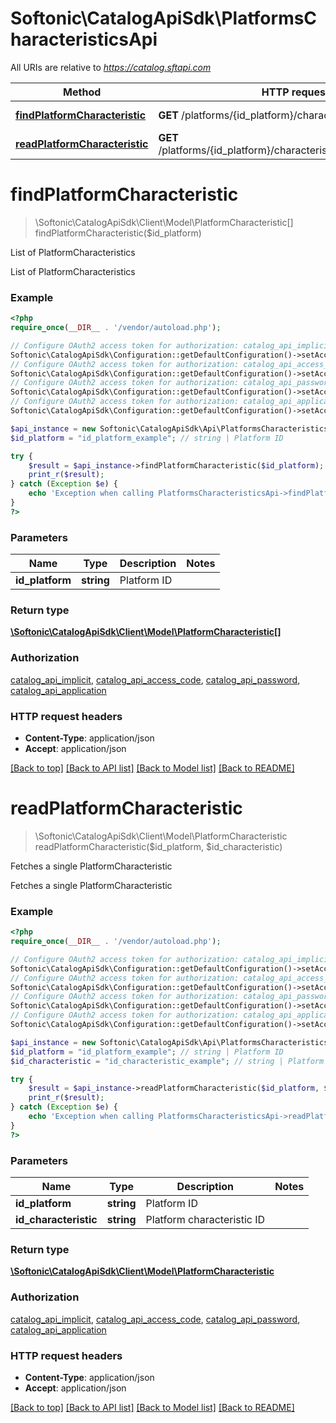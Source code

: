 # Softonic\CatalogApiSdk\PlatformsCharacteristicsApi

All URIs are relative to *https://catalog.sftapi.com*

Method | HTTP request | Description
------------- | ------------- | -------------
[**findPlatformCharacteristic**](PlatformsCharacteristicsApi.md#findPlatformCharacteristic) | **GET** /platforms/{id_platform}/characteristics | List of PlatformCharacteristics
[**readPlatformCharacteristic**](PlatformsCharacteristicsApi.md#readPlatformCharacteristic) | **GET** /platforms/{id_platform}/characteristics/{id_characteristic} | Fetches a single PlatformCharacteristic


# **findPlatformCharacteristic**
> \Softonic\CatalogApiSdk\Client\Model\PlatformCharacteristic[] findPlatformCharacteristic($id_platform)

List of PlatformCharacteristics

List of PlatformCharacteristics

### Example
```php
<?php
require_once(__DIR__ . '/vendor/autoload.php');

// Configure OAuth2 access token for authorization: catalog_api_implicit
Softonic\CatalogApiSdk\Configuration::getDefaultConfiguration()->setAccessToken('YOUR_ACCESS_TOKEN');
// Configure OAuth2 access token for authorization: catalog_api_access_code
Softonic\CatalogApiSdk\Configuration::getDefaultConfiguration()->setAccessToken('YOUR_ACCESS_TOKEN');
// Configure OAuth2 access token for authorization: catalog_api_password
Softonic\CatalogApiSdk\Configuration::getDefaultConfiguration()->setAccessToken('YOUR_ACCESS_TOKEN');
// Configure OAuth2 access token for authorization: catalog_api_application
Softonic\CatalogApiSdk\Configuration::getDefaultConfiguration()->setAccessToken('YOUR_ACCESS_TOKEN');

$api_instance = new Softonic\CatalogApiSdk\Api\PlatformsCharacteristicsApi();
$id_platform = "id_platform_example"; // string | Platform ID

try {
    $result = $api_instance->findPlatformCharacteristic($id_platform);
    print_r($result);
} catch (Exception $e) {
    echo 'Exception when calling PlatformsCharacteristicsApi->findPlatformCharacteristic: ', $e->getMessage(), PHP_EOL;
}
?>
```

### Parameters

Name | Type | Description  | Notes
------------- | ------------- | ------------- | -------------
 **id_platform** | **string**| Platform ID |

### Return type

[**\Softonic\CatalogApiSdk\Client\Model\PlatformCharacteristic[]**](../Model/PlatformCharacteristic.md)

### Authorization

[catalog_api_implicit](../../README.md#catalog_api_implicit), [catalog_api_access_code](../../README.md#catalog_api_access_code), [catalog_api_password](../../README.md#catalog_api_password), [catalog_api_application](../../README.md#catalog_api_application)

### HTTP request headers

 - **Content-Type**: application/json
 - **Accept**: application/json

[[Back to top]](#) [[Back to API list]](../../README.md#documentation-for-api-endpoints) [[Back to Model list]](../../README.md#documentation-for-models) [[Back to README]](../../README.md)

# **readPlatformCharacteristic**
> \Softonic\CatalogApiSdk\Client\Model\PlatformCharacteristic readPlatformCharacteristic($id_platform, $id_characteristic)

Fetches a single PlatformCharacteristic

Fetches a single PlatformCharacteristic

### Example
```php
<?php
require_once(__DIR__ . '/vendor/autoload.php');

// Configure OAuth2 access token for authorization: catalog_api_implicit
Softonic\CatalogApiSdk\Configuration::getDefaultConfiguration()->setAccessToken('YOUR_ACCESS_TOKEN');
// Configure OAuth2 access token for authorization: catalog_api_access_code
Softonic\CatalogApiSdk\Configuration::getDefaultConfiguration()->setAccessToken('YOUR_ACCESS_TOKEN');
// Configure OAuth2 access token for authorization: catalog_api_password
Softonic\CatalogApiSdk\Configuration::getDefaultConfiguration()->setAccessToken('YOUR_ACCESS_TOKEN');
// Configure OAuth2 access token for authorization: catalog_api_application
Softonic\CatalogApiSdk\Configuration::getDefaultConfiguration()->setAccessToken('YOUR_ACCESS_TOKEN');

$api_instance = new Softonic\CatalogApiSdk\Api\PlatformsCharacteristicsApi();
$id_platform = "id_platform_example"; // string | Platform ID
$id_characteristic = "id_characteristic_example"; // string | Platform characteristic ID

try {
    $result = $api_instance->readPlatformCharacteristic($id_platform, $id_characteristic);
    print_r($result);
} catch (Exception $e) {
    echo 'Exception when calling PlatformsCharacteristicsApi->readPlatformCharacteristic: ', $e->getMessage(), PHP_EOL;
}
?>
```

### Parameters

Name | Type | Description  | Notes
------------- | ------------- | ------------- | -------------
 **id_platform** | **string**| Platform ID |
 **id_characteristic** | **string**| Platform characteristic ID |

### Return type

[**\Softonic\CatalogApiSdk\Client\Model\PlatformCharacteristic**](../Model/PlatformCharacteristic.md)

### Authorization

[catalog_api_implicit](../../README.md#catalog_api_implicit), [catalog_api_access_code](../../README.md#catalog_api_access_code), [catalog_api_password](../../README.md#catalog_api_password), [catalog_api_application](../../README.md#catalog_api_application)

### HTTP request headers

 - **Content-Type**: application/json
 - **Accept**: application/json

[[Back to top]](#) [[Back to API list]](../../README.md#documentation-for-api-endpoints) [[Back to Model list]](../../README.md#documentation-for-models) [[Back to README]](../../README.md)

